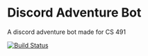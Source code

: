 # Discord Adventure Bot

A discord adventure bot made for CS 491

[![Build Status](https://www.travis-ci.com/bn-hull/discord-adventure-bot.svg?branch=main)](https://www.travis-ci.com/bn-hull/discord-adventure-bot)
